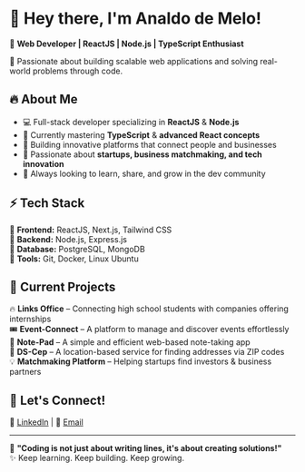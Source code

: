 # 👋 Hey there, I'm **Analdo de Melo**!  

🚀 **Web Developer | ReactJS | Node.js | TypeScript Enthusiast**  

🎯 Passionate about building scalable web applications and solving real-world problems through code.  

## 🔥 About Me  
- 💻 Full-stack developer specializing in **ReactJS** & **Node.js**  
- 🌱 Currently mastering **TypeScript** & **advanced React concepts**  
- 🚀 Building innovative platforms that connect people and businesses  
- 🤝 Passionate about **startups, business matchmaking, and tech innovation**  
- 🎯 Always looking to learn, share, and grow in the dev community  

## ⚡ Tech Stack  
🔹 **Frontend:** ReactJS, Next.js, Tailwind CSS  
🔹 **Backend:** Node.js, Express.js  
🔹 **Database:** PostgreSQL, MongoDB  
🔹 **Tools:** Git, Docker, Linux Ubuntu  

## 📌 Current Projects  
🔥 **Links Office** – Connecting high school students with companies offering internships  
🎟️ **Event-Connect** – A platform to manage and discover events effortlessly  
📝 **Note-Pad** – A simple and efficient web-based note-taking app  
📍 **DS-Cep** – A location-based service for finding addresses via ZIP codes  
💡 **Matchmaking Platform** – Helping startups find investors & business partners  

## 🚀 Let's Connect!  
💼 [LinkedIn](www.linkedin.com/in/arnaldo-de-melo-developer) | 📧 [Email](money.dev.solution@gmail.com) 

---

🎯 **"Coding is not just about writing lines, it's about creating solutions!"**  
✨ Keep learning. Keep building. Keep growing.
